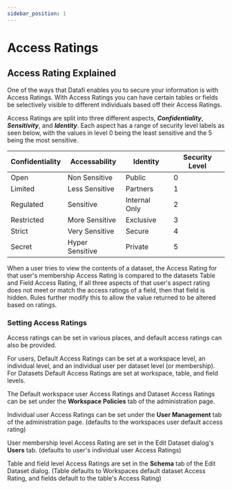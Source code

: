 ```yaml
---
sidebar_position: 1
---
```


# Access Ratings

## Access Rating Explained

One of the ways that Datafi enables you to secure your information is with Access Ratings. With Access Ratings you can have certain tables or fields be selectively visible to different individuals based off their Access Ratings.

Access Ratings are split into three different aspects, **_Confidentiality_**, **_Sensitivity_**, and **_Identity_**. Each aspect has a range of security level labels as seen below, with the values in level 0 being the least sensitive and the 5 being the most sensitive.

| Confidentiality | Accessability   | Identity      | Security Level |
| --------------- | --------------- | ------------- | -------------- |
| Open            | Non Sensitive   | Public        | 0              |
| Limited         | Less Sensitive  | Partners      | 1              |
| Regulated       | Sensitive       | Internal Only | 2              |
| Restricted      | More Sensitive  | Exclusive     | 3              |
| Strict          | Very Sensitive  | Secure        | 4              |
| Secret          | Hyper Sensitive | Private       | 5              |

When a user tries to view the contents of a dataset, the Access Rating for that user's membership Access Rating is compared to the datasets Table and Field Access Rating, if all three aspects of that user's aspect rating does not meet or match the access ratings of a field, then that field is hidden. Rules further modify this to allow the value returned to be altered based on ratings.

### Setting Access Ratings

Access ratings can be set in various places, and default access ratings can also be provided.

For users, Default Access Ratings can be set at a workspace level, an individual level, and an individual user per dataset level (or membership). For Datasets Default Access Ratings are set at workspace, table, and field levels.

The Default workspace user Access Ratings and Dataset Access Ratings can be set under the **Workspace Policies** tab of the administration page.

Individual user Access Ratings can be set under the **User Management** tab of the administration page. (defaults to the workspaces user default access rating)

User membership level Access Rating are set in the Edit Dataset dialog's **Users** tab. (defaults to user's individual user Access Ratings)

Table and field level Access Ratings are set in the **Schema** tab of the Edit Dataset dialog. (Table defaults to Workspaces default dataset Access Rating, and fields default to the table's Access Rating)
